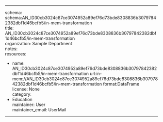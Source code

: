 


---  
schema: schema:AN_ID30cb3024c87ce3074952a89ef76d73bde8308836b30797842382dbf1d46bcfb5/in-mem-transformation  
title: AN_ID30cb3024c87ce3074952a89ef76d73bde8308836b30797842382dbf1d46bcfb5/in-mem-transformation  
organization: Sample Department  
notes:   
resources:  
- name: AN_ID30cb3024c87ce3074952a89ef76d73bde8308836b30797842382dbf1d46bcfb5/in-mem-transformation 
 url:in-mem://AN_ID30cb3024c87ce3074952a89ef76d73bde8308836b30797842382dbf1d46bcfb5/in-mem-transformation 
 format:DataFrame  
license: None  
category:
 - Education  
maintainer: User  
maintainer_email: UserMail  
---